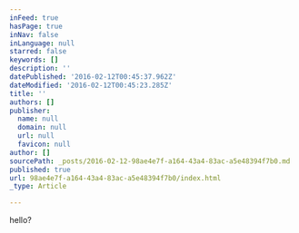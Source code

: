 ```yaml
---
inFeed: true
hasPage: true
inNav: false
inLanguage: null
starred: false
keywords: []
description: ''
datePublished: '2016-02-12T00:45:37.962Z'
dateModified: '2016-02-12T00:45:23.285Z'
title: ''
authors: []
publisher:
  name: null
  domain: null
  url: null
  favicon: null
author: []
sourcePath: _posts/2016-02-12-98ae4e7f-a164-43a4-83ac-a5e48394f7b0.md
published: true
url: 98ae4e7f-a164-43a4-83ac-a5e48394f7b0/index.html
_type: Article

---
```

hello?